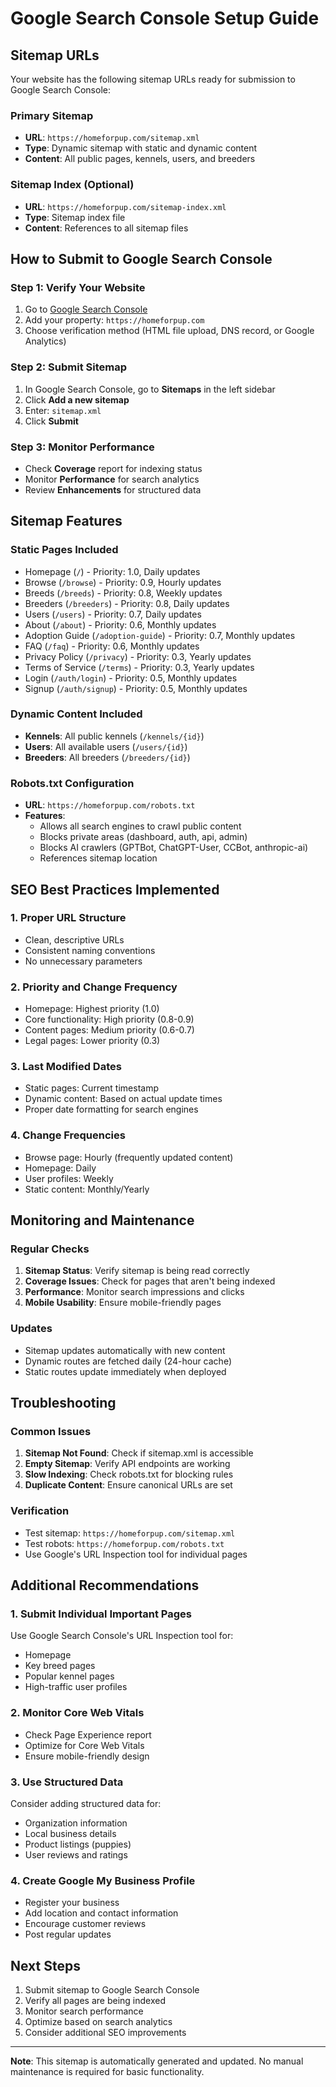 # Google Search Console Setup Guide

## Sitemap URLs

Your website has the following sitemap URLs ready for submission to Google Search Console:

### Primary Sitemap
- **URL**: `https://homeforpup.com/sitemap.xml`
- **Type**: Dynamic sitemap with static and dynamic content
- **Content**: All public pages, kennels, users, and breeders

### Sitemap Index (Optional)
- **URL**: `https://homeforpup.com/sitemap-index.xml`
- **Type**: Sitemap index file
- **Content**: References to all sitemap files

## How to Submit to Google Search Console

### Step 1: Verify Your Website
1. Go to [Google Search Console](https://search.google.com/search-console)
2. Add your property: `https://homeforpup.com`
3. Choose verification method (HTML file upload, DNS record, or Google Analytics)

### Step 2: Submit Sitemap
1. In Google Search Console, go to **Sitemaps** in the left sidebar
2. Click **Add a new sitemap**
3. Enter: `sitemap.xml`
4. Click **Submit**

### Step 3: Monitor Performance
- Check **Coverage** report for indexing status
- Monitor **Performance** for search analytics
- Review **Enhancements** for structured data

## Sitemap Features

### Static Pages Included
- Homepage (`/`) - Priority: 1.0, Daily updates
- Browse (`/browse`) - Priority: 0.9, Hourly updates
- Breeds (`/breeds`) - Priority: 0.8, Weekly updates
- Breeders (`/breeders`) - Priority: 0.8, Daily updates
- Users (`/users`) - Priority: 0.7, Daily updates
- About (`/about`) - Priority: 0.6, Monthly updates
- Adoption Guide (`/adoption-guide`) - Priority: 0.7, Monthly updates
- FAQ (`/faq`) - Priority: 0.6, Monthly updates
- Privacy Policy (`/privacy`) - Priority: 0.3, Yearly updates
- Terms of Service (`/terms`) - Priority: 0.3, Yearly updates
- Login (`/auth/login`) - Priority: 0.5, Monthly updates
- Signup (`/auth/signup`) - Priority: 0.5, Monthly updates

### Dynamic Content Included
- **Kennels**: All public kennels (`/kennels/{id}`)
- **Users**: All available users (`/users/{id}`)
- **Breeders**: All breeders (`/breeders/{id}`)

### Robots.txt Configuration
- **URL**: `https://homeforpup.com/robots.txt`
- **Features**:
  - Allows all search engines to crawl public content
  - Blocks private areas (dashboard, auth, api, admin)
  - Blocks AI crawlers (GPTBot, ChatGPT-User, CCBot, anthropic-ai)
  - References sitemap location

## SEO Best Practices Implemented

### 1. Proper URL Structure
- Clean, descriptive URLs
- Consistent naming conventions
- No unnecessary parameters

### 2. Priority and Change Frequency
- Homepage: Highest priority (1.0)
- Core functionality: High priority (0.8-0.9)
- Content pages: Medium priority (0.6-0.7)
- Legal pages: Lower priority (0.3)

### 3. Last Modified Dates
- Static pages: Current timestamp
- Dynamic content: Based on actual update times
- Proper date formatting for search engines

### 4. Change Frequencies
- Browse page: Hourly (frequently updated content)
- Homepage: Daily
- User profiles: Weekly
- Static content: Monthly/Yearly

## Monitoring and Maintenance

### Regular Checks
1. **Sitemap Status**: Verify sitemap is being read correctly
2. **Coverage Issues**: Check for pages that aren't being indexed
3. **Performance**: Monitor search impressions and clicks
4. **Mobile Usability**: Ensure mobile-friendly pages

### Updates
- Sitemap updates automatically with new content
- Dynamic routes are fetched daily (24-hour cache)
- Static routes update immediately when deployed

## Troubleshooting

### Common Issues
1. **Sitemap Not Found**: Check if sitemap.xml is accessible
2. **Empty Sitemap**: Verify API endpoints are working
3. **Slow Indexing**: Check robots.txt for blocking rules
4. **Duplicate Content**: Ensure canonical URLs are set

### Verification
- Test sitemap: `https://homeforpup.com/sitemap.xml`
- Test robots: `https://homeforpup.com/robots.txt`
- Use Google's URL Inspection tool for individual pages

## Additional Recommendations

### 1. Submit Individual Important Pages
Use Google Search Console's URL Inspection tool for:
- Homepage
- Key breed pages
- Popular kennel pages
- High-traffic user profiles

### 2. Monitor Core Web Vitals
- Check Page Experience report
- Optimize for Core Web Vitals
- Ensure mobile-friendly design

### 3. Use Structured Data
Consider adding structured data for:
- Organization information
- Local business details
- Product listings (puppies)
- User reviews and ratings

### 4. Create Google My Business Profile
- Register your business
- Add location and contact information
- Encourage customer reviews
- Post regular updates

## Next Steps

1. Submit sitemap to Google Search Console
2. Verify all pages are being indexed
3. Monitor search performance
4. Optimize based on search analytics
5. Consider additional SEO improvements

---

**Note**: This sitemap is automatically generated and updated. No manual maintenance is required for basic functionality.
